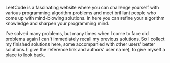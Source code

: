 LeetCode is a fascinating website where you can challenge yourself with various programming algorithm problems and meet brilliant people who come up with mind-blowing solutions. In here you can refine your algorithm knowledge and sharpen your programming mind.

I've solved many problems, but many times when I come to face old problems again I can't immediately recall my previous solutions. So I collect my finished solutions here, some accompanied with other users' better solutions (I give the reference link and authors' user name), to give myself a place to look back.